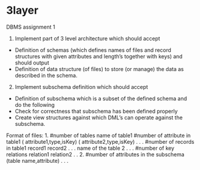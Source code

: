 # 3layer
DBMS assignment 1

1. Implement part of 3 level architecture which should accept
- 	Definition of schemas (which defines names of files and record structures with given attributes
	and length’s together with keys)
	and should output
- 	Definition of data structure (of files) to store (or manage) the data as described in the schema.
2. Implement subschema definition which should accept
- 	Definition of subschema which is a subset of the defined schema
	and do the following
- 	Check for correctness that subschema has been defined properly
- 	Create view structures against which DML’s can operate against the subschema.


Format of files:
1.
#number of tables
name of table1
#number of attribute in table1
( attribute1,type,isKey)
( attribute2,type,isKey)
.
.
.
#number of records in table1
record1
record2
.
.
.
name of the table 2
.
.
.
#number of key relations
relation1
relation2
.
.
2.
#number of attributes in the subschema
(table name,attribute)
.
.
.